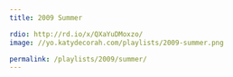 ```yaml
---
title: 2009 Summer

rdio: http://rd.io/x/QXaYuDMoxzo/
image: //yo.katydecorah.com/playlists/2009-summer.png

permalink: /playlists/2009/summer/
---
```


